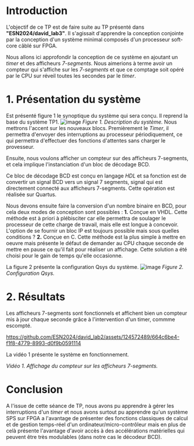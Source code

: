 # Introduction
L'objectif de ce TP est de faire suite au TP présenté dans __"ESN2024/david_lab3"__. Il s'agissait d'apprendre la conception conjointe par la conception d'un système minimal composés d'un processeur soft-core câblé sur FPGA.

Nous allons ici approfondir la conception de ce système en ajoutant un *timer* et des afficheurs *7-segments*.
Nous aimerions à terme avoir un compteur qui s'affiche sur les *7-segments* et que ce comptage soit opéré par le CPU sur réveil toutes les secondes par le *timer*.
# 1. Présentation du système
Est présenté figure 1 le synoptique du système qui sera conçu. Il reprend la base du système TP1.
![image](https://github.com/ESN2024/david_lab2/assets/124572489/a3678179-6dea-48c9-86f9-d2d4e5e4e3da)
*Figure 1. Description du système.*
Nous mettrons l'accent sur les nouveaux blocs. Premièrement le *Timer*, il permettra d'envoyer des interruptions au processeur périodiquement, ce qui permettra d'effectuer des fonctions d'attentes sans charger le provesseur. 

Ensuite, nous voulons afficher un compteur sur des afficheurs 7-segments, et cela implique l'instanciation d'un bloc de décodage BCD.

Ce bloc de décodage BCD est conçu en langage *HDL* et sa fonction est de convertir un signal BCD vers un signal 7 segments, signal qui est directement connecté aux afficheurs 7-segments. Cette opération est réalisée sur Quartus.

Nous devons ensuite faire la conversion d'un nombre binaire en BCD, pour cela deux modes de conception sont possibles :
**1.** Conçue en VHDL. Cette méthode est à priori à plébisciter car elle permettra de soulager le processeur de cette charge de travail, mais elle est longue à concevoir. L'option de se fournir un bloc IP est toujours possible mais sous quelles conditions ?
**2.** Conçue en C. Cette méthode est la plus simple à mettre en oeuvre mais présente le défaut de demander au CPU chaque seconde de mettre en pause ce qu'il fait pour réaliser un affichage. Cette solution a été choisi pour le gain de temps qu'elle occasionne.

La figure 2 présente la configuration Qsys du système.
![image](https://github.com/ESN2024/david_lab2/assets/124572489/d7eac2f8-202f-4c62-bce0-6deec8312aeb)
*Figure 2. Configuration Qsys.*
# 2. Résultats
Les afficheurs 7-segments sont fonctionnels et affichent bien un compteur mis à jour chaque seconde grâce à l'intervention d'un timer, commme escompté.


https://github.com/ESN2024/david_lab2/assets/124572489/664c6be4-f1f8-4779-8993-d0f9b0591114


La vidéo 1 présente le système en fonctionnement.

*Vidéo 1. Affichage du compteur sur les afficheurs 7-segments.*
# Conclusion
A l'issue de cette séance de TP, nous avons pu apprendre à gérer les interruptions d'un *timer* et nous avons surtout pu apprendre qu'un système SPS sur FPGA a l'avantage de présenter des fonctions classiques de calcul et de gestion temps-réel d'un ordinateur/micro-contrôleur mais en plus de celà présente l'avantage d'avoir accès à des accélérations matérielles qui peuvent être très modulables (dans notre cas le décodeur BCD).
